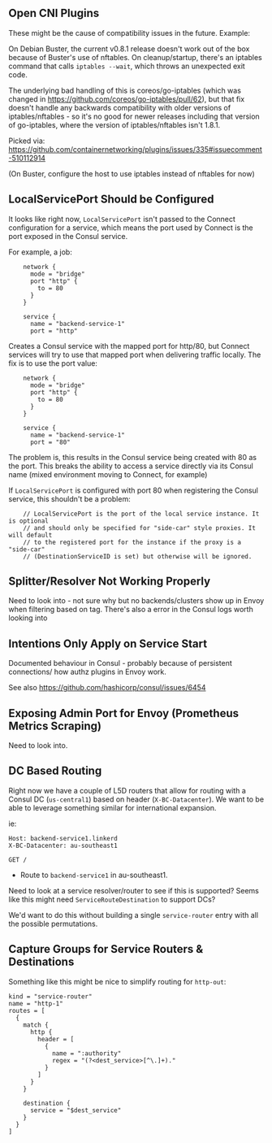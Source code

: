 ## Open CNI Plugins

These might be the cause of compatibility issues in the future. Example:

On Debian Buster, the current v0.8.1 release doesn't work out of the box
because of Buster's use of nftables. On cleanup/startup, there's an iptables
command that calls `iptables --wait`, which throws an unexpected exit code.

The underlying bad handling of this is coreos/go-iptables (which was changed
in https://github.com/coreos/go-iptables/pull/62), but that fix doesn't handle
any backwards compatibility with older versions of iptables/nftables - so it's
no good for newer releases including that version of go-iptables, where the
version of iptables/nftables isn't 1.8.1.

Picked via: https://github.com/containernetworking/plugins/issues/335#issuecomment-510112914

(On Buster, configure the host to use iptables instead of nftables for now)

## LocalServicePort Should be Configured

It looks like right now, `LocalServicePort` isn't passed to the Connect
configuration for a service, which means the port used by Connect is the port
exposed in the Consul service.

For example, a job:

```hcl
    network {
      mode = "bridge"
      port "http" {
        to = 80
      }
    }

    service {
      name = "backend-service-1"
      port = "http"
```

Creates a Consul service with the mapped port for http/80, but Connect services
will try to use that mapped port when delivering traffic locally. The fix is to
use the port value:

```hcl
    network {
      mode = "bridge"
      port "http" {
        to = 80
      }
    }

    service {
      name = "backend-service-1"
      port = "80"
```

The problem is, this results in the Consul service being created with 80 as the
port. This breaks the ability to access a service directly via its Consul name
(mixed environment moving to Connect, for example)

If `LocalServicePort` is configured with port 80 when registering the Consul
service, this shouldn't be a problem:

```
	// LocalServicePort is the port of the local service instance. It is optional
	// and should only be specified for "side-car" style proxies. It will default
	// to the registered port for the instance if the proxy is a "side-car"
	// (DestinationServiceID is set) but otherwise will be ignored.
```

## Splitter/Resolver Not Working Properly

Need to look into - not sure why but no backends/clusters show up in Envoy
when filtering based on tag. There's also a <nil> error in the Consul logs
worth looking into

## Intentions Only Apply on Service Start

Documented behaviour in Consul - probably because of persistent connections/
how authz plugins in Envoy work.

See also https://github.com/hashicorp/consul/issues/6454

## Exposing Admin Port for Envoy (Prometheus Metrics Scraping)

Need to look into.

## DC Based Routing

Right now we have a couple of L5D routers that allow for routing with a Consul DC
(`us-central1`) based on header (`X-BC-Datacenter`). We want to be able to leverage
something similar for international expansion.

ie:

```
Host: backend-service1.linkerd
X-BC-Datacenter: au-southeast1

GET /
```

- Route to `backend-service1` in au-southeast1.

Need to look at a service resolver/router to see if this is supported? Seems like
this might need `ServiceRouteDestination` to support DCs?

We'd want to do this without building a single `service-router` entry with all the
possible permutations.

## Capture Groups for Service Routers & Destinations

Something like this might be nice to simplify routing for `http-out`:

```
kind = "service-router"
name = "http-1"
routes = [
  {
    match {
      http {
        header = [
          {
            name = ":authority"
            regex = "(?<dest_service>[^\.]+)."
          }
        ]
      }
    }

    destination {
      service = "$dest_service"
    }
  }
]
```
